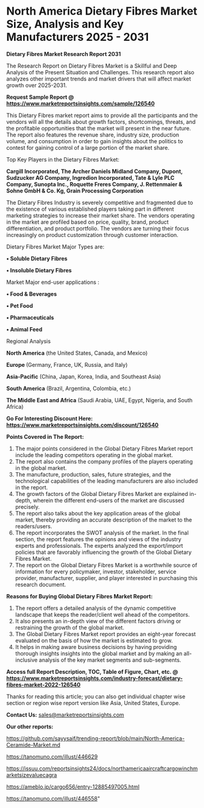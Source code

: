 # North America Dietary Fibres Market Size, Analysis and Key Manufacturers 2025 - 2031

<strong>Dietary Fibres Market Research Report 2031</strong>

The Research Report on Dietary Fibres Market is a Skillful and Deep Analysis of the Present Situation and Challenges. This research report also analyzes other important trends and market drivers that will affect market growth over 2025-2031.

<strong>Request Sample Report @ <a href=https://www.marketreportsinsights.com/sample/126540>https://www.marketreportsinsights.com/sample/126540</a></strong>

This Dietary Fibres market report aims to provide all the participants and the vendors will all the details about growth factors, shortcomings, threats, and the profitable opportunities that the market will present in the near future. The report also features the revenue share, industry size, production volume, and consumption in order to gain insights about the politics to contest for gaining control of a large portion of the market share.

Top Key Players in the Dietary Fibres Market:

<strong>Cargill Incorporated, The Archer Daniels Midland Company, Dupont, Sudzucker AG Company, Ingredion Incorporated, Tate & Lyle PLC Company, Sunopta Inc., Roquette Freres Company, J. Rettenmaier & Sohne GmbH & Co. Kg, Grain Processing Corporation</strong>

The Dietary Fibres Industry is severely competitive and fragmented due to the existence of various established players taking part in different marketing strategies to increase their market share. The vendors operating in the market are profiled based on price, quality, brand, product differentiation, and product portfolio. The vendors are turning their focus increasingly on product customization through customer interaction.

Dietary Fibres Market Major Types are:

<strong>• Soluble Dietary Fibres

• Insoluble Dietary Fibres</strong>

Market Major end-user applications :

<strong>• Food & Beverages

• Pet Food

• Pharmaceuticals

• Animal Feed</strong>

Regional Analysis

</u><strong><b>North America</b></strong> (the United States, Canada, and Mexico)

<strong><b>Europe </b></strong>(Germany, France, UK, Russia, and Italy)

<strong><b>Asia-Pacific</b></strong> (China, Japan, Korea, India, and Southeast Asia)

<strong><b>South America</b></strong> (Brazil, Argentina, Colombia, etc.)

<strong><b>The Middle East and Africa</b></strong> (Saudi Arabia, UAE, Egypt, Nigeria, and South Africa)

<strong>Go For Interesting Discount Here: <a href=https://www.marketreportsinsights.com/discount/126540>https://www.marketreportsinsights.com/discount/126540</a></strong>

<strong>Points Covered in The Report:</strong>
<ol>
  <li>The major points considered in the Global Dietary Fibres Market report include the leading competitors operating in the global market.</li>
  <li>The report also contains the company profiles of the players operating in the global market.</li>
  <li>The manufacture, production, sales, future strategies, and the technological capabilities of the leading manufacturers are also included in the report.</li>
  <li>The growth factors of the Global Dietary Fibres Market are explained in-depth, wherein the different end-users of the market are discussed precisely.</li>
  <li>The report also talks about the key application areas of the global market, thereby providing an accurate description of the market to the readers/users.</li>
  <li>The report incorporates the SWOT analysis of the market. In the final section, the report features the opinions and views of the industry experts and professionals. The experts analyzed the export/import policies that are favorably influencing the growth of the Global Dietary Fibres Market.</li>
  <li>The report on the Global Dietary Fibres Market is a worthwhile source of information for every policymaker, investor, stakeholder, service provider, manufacturer, supplier, and player interested in purchasing this research document.</li>
</ol>
<strong>Reasons for Buying Global Dietary Fibres Market Report:</strong>

<ol>
  <li>The report offers a detailed analysis of the dynamic competitive landscape that keeps the reader/client well ahead of the competitors.</li>
  <li>It also presents an in-depth view of the different factors driving or restraining the growth of the global market.</li>
  <li>The Global Dietary Fibres Market report provides an eight-year forecast evaluated on the basis of how the market is estimated to grow.</li>
  <li>It helps in making aware business decisions by having providing thorough insights insights into the global market and by making an all-inclusive analysis of the key market segments and sub-segments.</li>
</ol>
<strong>Access full Report Description, TOC, Table of Figure, Chart, etc. @ <a href=https://www.marketreportsinsights.com/industry-forecast/dietary-fibres-market-2022-126540>https://www.marketreportsinsights.com/industry-forecast/dietary-fibres-market-2022-126540</a></strong>


Thanks for reading this article; you can also get individual chapter wise section or region wise report version like Asia, United States, Europe.

<strong>Contact Us:</strong>
sales@marketreportsinsights.com

<strong>Our other reports:</strong>

<a href=https://github.com/sayysaif/trending-report/blob/main/North-America-Ceramide-Market.md>https://github.com/sayysaif/trending-report/blob/main/North-America-Ceramide-Market.md</a>

<a href=https://tanomuno.com/illust/446629>https://tanomuno.com/illust/446629</a>

<a href=https://issuu.com/reportsinsights24/docs/northamericaaircraftcargowinchmarketsizevaluecagra>https://issuu.com/reportsinsights24/docs/northamericaaircraftcargowinchmarketsizevaluecagra</a>

<a href=https://ameblo.jp/cargo656/entry-12885497005.html>https://ameblo.jp/cargo656/entry-12885497005.html</a>

<a href=https://tanomuno.com/illust/446558>https://tanomuno.com/illust/446558</a>"
